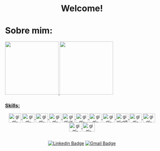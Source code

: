 <h1><p align="center">Welcome!</p></h1>

# Sobre mim: 

<div>
<a href= "https://github.com/macgii/macgii">
  <img height="175em" src="https://github-readme-stats.vercel.app/api?username=macgii&show_icons=true&theme=dark&include_all_commits=true&count_private=true"/>
  <img height="175em" padding-right="10px" src=https://github-readme-stats.vercel.app/api/top-langs/?username=macgii&show_icons=true&theme=dark&layout=compact>
  
</div>

### Skills:
<div align="center" >
<img align="center" alt="gigi-java" height="30" width="40" src="https://cdn.jsdelivr.net/gh/devicons/devicon/icons/java/java-original.svg" />
<img align="center" alt="gigi-spring" height="30" width="40" src="https://cdn.jsdelivr.net/gh/devicons/devicon/icons/spring/spring-original.svg" />
<img align="center" alt="gigi-html5" height="30" width="40" src="https://cdn.jsdelivr.net/gh/devicons/devicon/icons/html5/html5-original.svg" />
<img align="center" alt="gigi-css3" height="30" width="40" src="https://cdn.jsdelivr.net/gh/devicons/devicon/icons/css3/css3-original.svg" />
<img align="center" alt="gigi-js" height="30" width="40" src="https://cdn.jsdelivr.net/gh/devicons/devicon/icons/javascript/javascript-original.svg" />
<img align="center" alt="gigi-typescript" height="30" width="40" src="https://cdn.jsdelivr.net/gh/devicons/devicon/icons/typescript/typescript-original.svg" />
<img align="center" alt="gigi-react" height="30" width="40" src="https://cdn.jsdelivr.net/gh/devicons/devicon/icons/react/react-original.svg" />
<img align="center" alt="gigi-vscode" height="30" width="40" src="https://cdn.jsdelivr.net/gh/devicons/devicon/icons/vscode/vscode-original.svg" />
<img align="center" alt="gigi-git" height="30" width="40" src="https://cdn.jsdelivr.net/gh/devicons/devicon/icons/git/git-original.svg" />
<img align="center" alt="gigi-mysql" height="30" width="40" src="https://cdn.jsdelivr.net/gh/devicons/devicon/icons/mysql/mysql-original.svg" />
<img align="center" alt="gigi-prometheus" height="30" width="40" src="https://cdn.jsdelivr.net/gh/devicons/devicon/icons/prometheus/prometheus-original.svg" />
<img align="center" alt="gigi-grafana" height="30" width="40" src="https://cdn.jsdelivr.net/gh/devicons/devicon/icons/grafana/grafana-original.svg" />
<img align="center" alt="gigi-Docker" height="30" width="40" src="https://cdn.jsdelivr.net/gh/devicons/devicon/icons/docker/docker-original.svg" />

</div>

##
<div align="center">
  
[![Linkedin Badge](https://img.shields.io/badge/-LinkedIn-blue?style=flat-square&logo=Linkedin&logoColor=white&link=https://www.linkedin.com/in/giovana-oliveira-dev/)](https://www.linkedin.com/in/giovana-oliveira-dev/)
[![Gmail Badge](https://img.shields.io/badge/-Gmail-c14438?style=flat-square&logo=Gmail&logoColor=white&link=mailto:contatogiovanaoliveira2@gmail.com)](mailto:contatogiovanaoliveira2@gmail.com)
</div>
